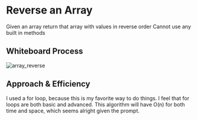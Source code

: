 # Reverse an Array
Given an array return that array with values in reverse order
Cannot use any built in methods

## Whiteboard Process

![array_reverse](/array_reverse.png)

## Approach & Efficiency
I used a for loop, because this is my favorite way to do things. I feel that for loops are both basic and advanced.
This algorithm will have O(n) for both time and space, which seems alright given the prompt.
